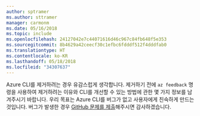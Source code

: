 ```yaml
---
author: sptramer
ms.author: sttramer
manager: carmonm
ms.date: 05/16/2018
ms.topic: include
ms.openlocfilehash: 24127042e7c44071616d46c967c84fb648f5e353
ms.sourcegitcommit: 8b4629a42ceecf30c1efbc6fdddf512f4dddfab0
ms.translationtype: HT
ms.contentlocale: ko-KR
ms.lasthandoff: 05/18/2018
ms.locfileid: "34307637"
---
```

Azure CLI를 제거하려는 경우 유감스럽게 생각합니다. 제거하기 전에 `az feedback` 명령을 사용하여 제거하려는 이유와 CLI를 개선할 수 있는 방법에 관한 몇 가지 정보를 남겨주시기 바랍니다. 우리 목표는 Azure CLI를 버그가 없고 사용자에게 친숙하게 만드는 것입니다. 버그가 발생한 경우 [GitHub 문제를 제출](https://github.com/Azure/azure-cli/issues)해주시면 감사하겠습니다.
